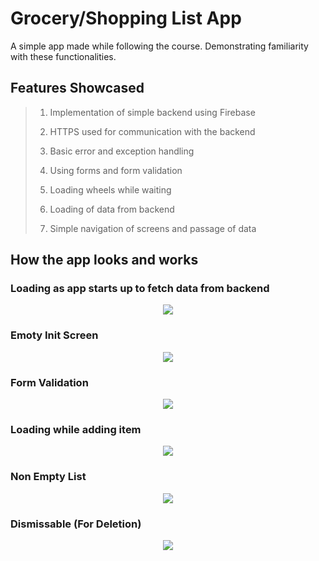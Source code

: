 # Grocery/Shopping List App
A simple app made while following the course. Demonstrating familiarity with these functionalities.
## Features Showcased
> 1. Implementation of simple backend using Firebase
>
> 2. HTTPS used for communication with the backend
>
> 3. Basic error and exception handling
> 
> 4. Using forms and form validation
>
> 5. Loading wheels while waiting
>
> 6. Loading of data from backend
>
> 7. Simple navigation of screens and passage of data
## How the app looks and works

### Loading as app starts up to fetch data from backend
<p align="center">
  <img src="https://github.com/iamsuteerth/Grocery-List/blob/main/demo_images/Init_Loading.jpg"/>
</p>

### Emoty Init Screen
<p align="center">
  <img src="https://github.com/iamsuteerth/Grocery-List/blob/main/demo_images/Init_Screen.jpg"/>
</p>

### Form Validation
<p align="center">
  <img src="https://github.com/iamsuteerth/Grocery-List/blob/main/demo_images/Add_Loading.jpg"/>
</p>

### Loading while adding item 
<p align="center">
  <img src="https://github.com/iamsuteerth/Grocery-List/blob/main/demo_images/Add_Loading.jpg"/>
</p>

### Non Empty List
<p align="center">
  <img src="https://github.com/iamsuteerth/Grocery-List/blob/main/demo_images/Item_Added.jpg"/>
</p>

### Dismissable (For Deletion)
<p align="center">
  <img src="https://github.com/iamsuteerth/Grocery-List/blob/main/demo_images/Dismissable.jpg"/>
</p>

